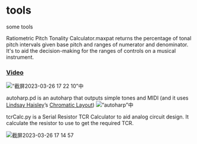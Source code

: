 # tools
some tools


Ratiometric Pitch Tonality Calculator.maxpat returns the percentage of tonal pitch intervals given base pitch and ranges of numerator and denominator. It's to aid the decision-making for the ranges of controls on a musical instrument.
### [Video](https://youtu.be/NB7yNkMq1IM)

![“截屏2023-03-26 17 22 10”中](https://user-images.githubusercontent.com/4593629/227766624-8def3e6a-0228-4d8b-a7d7-1fca0d7b2eb9.png)


autoharp.pd is an autoharp that outputs simple tones and MIDI (and it uses [Lindsay Haisley](https://www.lindsayhaisley.com/)’s [Chromatic Layout](https://www.autoharp.org/articles/Chromatic_Standard_Layout.pdf))
![“autoharp”中](https://user-images.githubusercontent.com/4593629/227766105-7e059692-ba88-4ebf-a313-89169993c8a9.png)


tcrCalc.py is a Serial Resistor TCR Calculator to aid analog circuit design. It calculate the resistor to use to get the required TCR.

![截屏2023-03-26 17 14 57](https://user-images.githubusercontent.com/4593629/227766625-11c6a35a-91ff-4c70-b7d1-8731f0652d5b.png)
